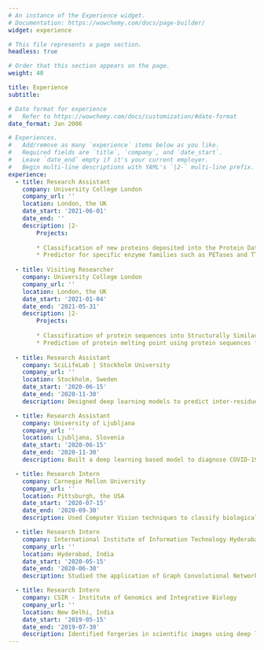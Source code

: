 ```yaml
---
# An instance of the Experience widget.
# Documentation: https://wowchemy.com/docs/page-builder/
widget: experience

# This file represents a page section.
headless: true

# Order that this section appears on the page.
weight: 40

title: Experience
subtitle:

# Date format for experience
#   Refer to https://wowchemy.com/docs/customization/#date-format
date_format: Jan 2006

# Experiences.
#   Add/remove as many `experience` items below as you like.
#   Required fields are `title`, `company`, and `date_start`.
#   Leave `date_end` empty if it's your current employer.
#   Begin multi-line descriptions with YAML's `|2-` multi-line prefix.
experience:
  - title: Research Assistant
    company: University College London
    company_url: ''
    location: London, the UK
    date_start: '2021-06-01'
    date_end: ''
    description: |2-
        Projects:
            
        * Classification of new proteins deposited into the Protein Data Bank into CATH superfamilies [In collaboration with Dr. Sameer Velankar's Lab, EMBL-EBI & Prof. Burkhard Rost's Lab, Technical University Munich]
        * Predictor for specific enzyme families such as PETases and TTS Enzymes [In collaboration with Prof. Janet Thornton's Lab, EMBL-EBI & Prof. Anne Osbourn's Lab, the John Innes Institute]
        
  - title: Visiting Researcher
    company: University College London
    company_url: ''
    location: London, the UK
    date_start: '2021-01-04'
    date_end: '2021-05-31'
    description: |2-
        Projects:
        
        * Classification of protein sequences into Structurally Similar Groups (SSGs) using the data from CATH v4.3.0 [In Collaboration with Prof. Burkhard Rost's Lab, Technical University Munich]
        * Prediction of protein melting point using protein sequences from the BRENDA database [In collaboration with Prof. Florian Hollfelder's Lab, Cambridge University]
        
  - title: Research Assistant
    company: SciLifeLab | Stockholm University
    company_url: ''
    location: Stockholm, Sweden
    date_start: '2020-06-15'
    date_end: '2020-11-30'
    description: Designed deep learning models to predict inter-residue distances in a protein using features extracted from the Multiple Sequence Alignment (MSA)

  - title: Research Assistant
    company: University of Ljubljana
    company_url: ''
    location: Ljubljana, Slovenia
    date_start: '2020-06-15'
    date_end: '2020-11-30'
    description: Built a deep learning based model to diagnose COVID-19 from Chest X-Rays

  - title: Research Intern
    company: Carnegie Mellon University
    company_url: ''
    location: Pittsburgh, the USA
    date_start: '2020-07-15'
    date_end: '2020-09-30'
    description: Used Computer Vision techniques to classify biological molecules in a Cryo-ET tomogram

  - title: Research Intern
    company: International Institute of Information Technology Hyderabad
    company_url: ''
    location: Hyderabad, India
    date_start: '2020-05-15'
    date_end: '2020-06-30'
    description: Studied the application of Graph Convolutional Networks for repurposing drugs

  - title: Research Intern
    company: CSIR - Institute of Genomics and Integrative Biology
    company_url: ''
    location: New Delhi, India
    date_start: '2019-05-15'
    date_end: '2019-07-30'
    description: Identified forgeries in scientific images using deep learning techniques
---
```

